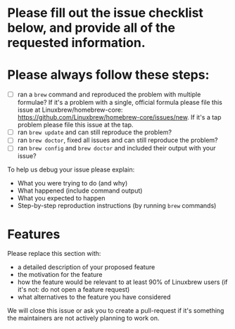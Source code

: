 # Please fill out the issue checklist below, and provide all of the requested information.

# Please always follow these steps:
- [ ] ran a `brew` command and reproduced the problem with multiple formulae? If it's a problem with a single, official formula please file this issue at Linuxbrew/homebrew-core: https://github.com/Linuxbrew/homebrew-core/issues/new. If it's a tap problem please file this issue at the tap.
- [ ] ran `brew update` and can still reproduce the problem?
- [ ] ran `brew doctor`, fixed all issues and can still reproduce the problem?
- [ ] ran `brew config` and `brew doctor` and included their output with your issue?

To help us debug your issue please explain:
- What you were trying to do (and why)
- What happened (include command output)
- What you expected to happen
- Step-by-step reproduction instructions (by running `brew` commands)

# Features
Please replace this section with:
- a detailed description of your proposed feature
- the motivation for the feature
- how the feature would be relevant to at least 90% of Linuxbrew users (if it's not: do not open a feature request)
- what alternatives to the feature you have considered

We will close this issue or ask you to create a pull-request if it's something the maintainers are not actively planning to work on.
